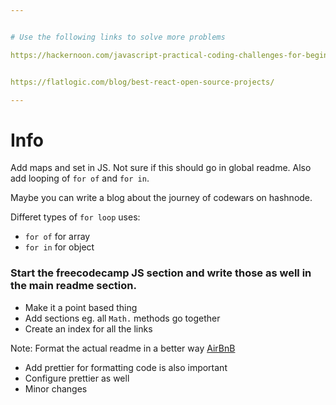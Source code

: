 ```yaml
---


# Use the following links to solve more problems

https://hackernoon.com/javascript-practical-coding-challenges-for-beginners-4bq3ugr


https://flatlogic.com/blog/best-react-open-source-projects/

---
```


# Info

Add maps and set in JS. Not sure if this should go in global readme. Also add looping of `for of` and `for in`.

Maybe you can write a blog about the journey of codewars on hashnode.

Differet types of `for loop` uses:
- `for of` for array
- `for in` for object

### Start the freecodecamp JS section and write those as well in the main readme section.
- Make it a point based thing
- Add sections eg. all `Math.` methods go together
- Create an index for all the links

Note: Format the actual readme in a better way [AirBnB](https://github.com/airbnb/javascript)

- Add prettier for formatting code is also important
- Configure prettier as well
- Minor changes
